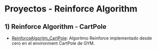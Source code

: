 # Proyectos - Reinforce Algorithm
## 1) Reinforce Algorithm - CartPole
- [ReinforceAlgoritm_CartPole](./RL%20-%20CARTPOLE): Algoritmo Reinforce implementado desde cero en el environment CartPole de GYM.
